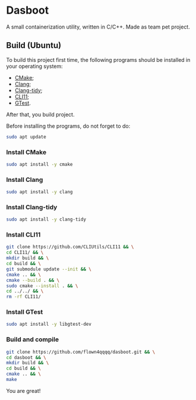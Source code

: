 # Dasboot

A small containerization utility, written in C/C++. Made as team pet project.

## Build (Ubuntu)

To build this project first time, the following programs should be installed in your operating system:
* [CMake](#install-CMake);
* [Clang](#install-clang);
* [Clang-tidy](#install-clang-tidy);
* [CLI11](#install-cli11);
* [GTest](#install-gtest).

After that, you build project.

Before installing the programs, do not forget to do:

```bash
sudo apt update
```

### Install CMake

```bash
sudo apt install -y cmake
```

### Install Clang

```bash
sudo apt install -y clang
```

### Install Clang-tidy

```bash
sudo apt install -y clang-tidy
```

### Install CLI11

```bash
git clone https://github.com/CLIUtils/CLI11 && \
cd CLI11/ && \
mkdir build && \
cd build && \
git submodule update --init && \
cmake .. && \
cmake --build . && \
sudo cmake --install . && \
cd ../../ && \
rm -rf CLI11/
```

### Install GTest

```bash
sudo apt install -y libgtest-dev
```

### Build and compile

```bash
git clone https://github.com/flown4qqqq/dasboot.git && \
cd dasboot && \
mkdir build && \
cd build && \
cmake .. && \
make
```

You are great!
